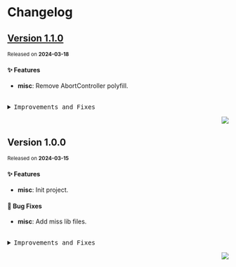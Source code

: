 <a name="readme-top"></a>

# Changelog

## [Version 1.1.0](https://github.com/yuntijs/yunti-request/compare/v1.0.0...v1.1.0)

<sup>Released on **2024-03-18**</sup>

#### ✨ Features

- **misc**: Remove AbortController polyfill.

<br/>

<details>
<summary><kbd>Improvements and Fixes</kbd></summary>

#### What's improved

- **misc**: Remove AbortController polyfill ([8eea8bb](https://github.com/yuntijs/yunti-request/commit/8eea8bb))

</details>

<div align="right">

[![](https://img.shields.io/badge/-BACK_TO_TOP-151515?style=flat-square)](#readme-top)

</div>

## Version 1.0.0

<sup>Released on **2024-03-15**</sup>

#### ✨ Features

- **misc**: Init project.

#### 🐛 Bug Fixes

- **misc**: Add miss lib files.

<br/>

<details>
<summary><kbd>Improvements and Fixes</kbd></summary>

#### What's improved

- **misc**: Init project ([0e4aaca](https://github.com/yuntijs/yunti-request/commit/0e4aaca))

#### What's fixed

- **misc**: Add miss lib files ([04ac6ef](https://github.com/yuntijs/yunti-request/commit/04ac6ef))

</details>

<div align="right">

[![](https://img.shields.io/badge/-BACK_TO_TOP-151515?style=flat-square)](#readme-top)

</div>
